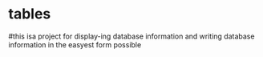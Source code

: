 # tables
#this isa project for display-ing database information and writing database information in the easyest form possible
